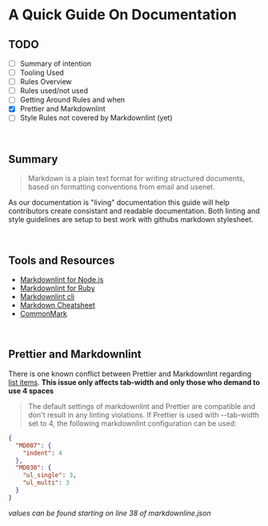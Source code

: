 # A Quick Guide On Documentation

## TODO

- [ ] Summary of intention
- [ ] Tooling Used
- [ ] Rules Overview
- [ ] Rules used/not used
- [ ] Getting Around Rules and when
- [X] Prettier and Markdownlint
- [ ] Style Rules not covered by Markdownlint (yet)

<br/>

## Summary

> Markdown is a plain text format for writing structured documents, based on formatting conventions from email and usenet.

As our documentation is "living" documentation this guide will help contributors 
create consistant and readable documentation. Both linting and style guidelines are setup to best work with githubs markdown stylesheet.

<br/>

## Tools and Resources

- [Markdownlint for Node.js](https://github.com/DavidAnson/markdownlint)
- [Markdownlint for Ruby](https://github.com/markdownlint/markdownlint)
- [Markdownlint cli](https://github.com/igorshubovych/markdownlint-cli)
- [Markdown Cheatsheet](https://www.markdownguide.org/cheat-sheet/)
- [CommonMark](https://commonmark.org/)

<br/>

## Prettier and Markdownlint

There is one known conflict between Prettier and Markdownlint regarding [list items](https://github.com/DavidAnson/markdownlint/blob/main/doc/Prettier.md). **This issue only affects tab-width and only those who demand to use 4 spaces**

> The default settings of markdownlint and Prettier are compatible and don't result in any linting violations. If Prettier is used with --tab-width set to 4, the following markdownlint configuration can be used:

```json
{
  "MD007": {
    "indent": 4
  },
  "MD030": {
    "ul_single": 3,
    "ul_multi": 3
  }
}
```
*values can be found starting on line 38 of markdownline.json*
